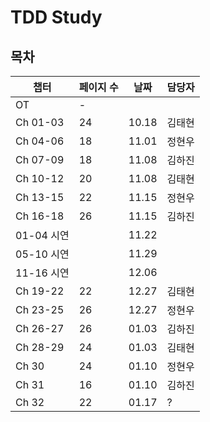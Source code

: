 # TDD Study

## 목차

| 챕터       | 페이지 수 | 날짜  | 담당자 |
| ---------- | --------- | ----- | ------ |
| OT         | -         |       |        |
| Ch 01-03   | 24        | 10.18 | 김태현 |
| Ch 04-06   | 18        | 11.01 | 정현우 |
| Ch 07-09   | 18        | 11.08 | 김하진 |
| Ch 10-12   | 20        | 11.08 | 김태현 |
| Ch 13-15   | 22        | 11.15 | 정현우 |
| Ch 16-18   | 26        | 11.15 | 김하진 |
| 01-04 시연 |           | 11.22 |        |
| 05-10 시연 |           | 11.29 |        |
| 11-16 시연 |           | 12.06 |        |
| Ch 19-22   | 22        | 12.27 | 김태현 |
| Ch 23-25   | 26        | 12.27 | 정현우 |
| Ch 26-27   | 26        | 01.03 | 김하진 |
| Ch 28-29   | 24        | 01.03 | 김태현 |
| Ch 30      | 24        | 01.10 | 정현우 |
| Ch 31      | 16        | 01.10 | 김하진 |
| Ch 32      | 22        | 01.17 | ?      |
